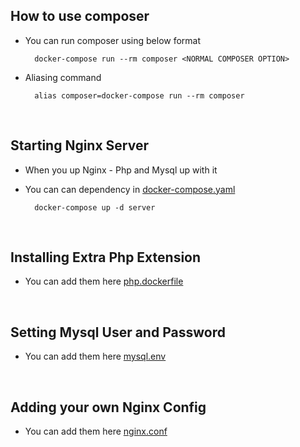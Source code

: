 ## How to use composer
- You can run composer using below format
    
        docker-compose run --rm composer <NORMAL COMPOSER OPTION>

- Aliasing command

        alias composer=docker-compose run --rm composer

<br>

## Starting Nginx Server
- When you up Nginx - Php and Mysql up with it

- You can can dependency in [docker-compose.yaml](docker-compose.yaml)  
    
        docker-compose up -d server


<br>

## Installing Extra Php Extension
- You can add them here [php.dockerfile](Dockerfiles/php.dockerfile)


<br>

## Setting Mysql User and Password 
- You can add them here [mysql.env](env/mysql.env)

<br>

## Adding your own Nginx Config 
- You can add them here [nginx.conf](nginx/nginx.conf)


<br />